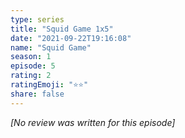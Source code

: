 ```yaml
---
type: series
title: "Squid Game 1x5"
date: "2021-09-22T19:16:08"
name: "Squid Game"
season: 1
episode: 5
rating: 2
ratingEmoji: "⭐️⭐️"
share: false
---
```


*[No review was written for this episode]*
